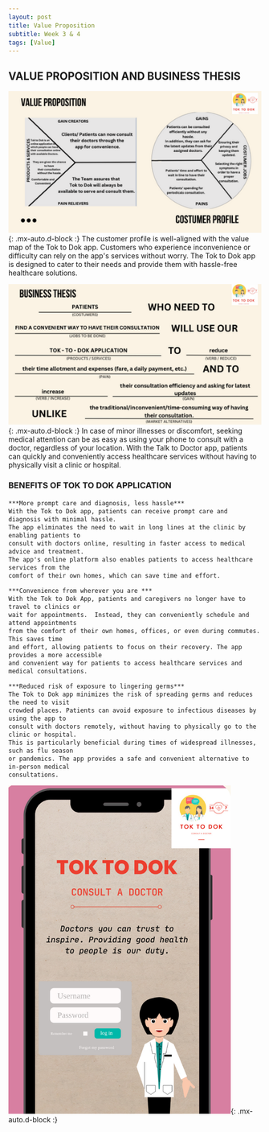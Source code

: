 ```yaml
---
layout: post
title: Value Proposition
subtitle: Week 3 & 4
tags: [Value]
---
```



## VALUE PROPOSITION AND BUSINESS THESIS


![personality](../assets/img/1.PNG){: .mx-auto.d-block :}
The customer profile is well-aligned with the value map of the Tok to Dok app. Customers who experience inconvenience or difficulty can rely on the app's services without worry. 
The Tok to Dok app is designed to cater to their needs and provide them with hassle-free healthcare solutions.

![personality](../assets/img/2.PNG){: .mx-auto.d-block :}
In case of minor illnesses or discomfort, seeking medical attention can be as easy as using your phone to consult with a doctor, regardless of your location. 
With the Talk to Doctor app, patients can quickly and conveniently access healthcare services without having to physically visit a clinic or hospital.


### BENEFITS OF TOK TO DOK APPLICATION


~~~
***More prompt care and diagnosis, less hassle***
With the Tok to Dok app, patients can receive prompt care and diagnosis with minimal hassle. 
The app eliminates the need to wait in long lines at the clinic by enabling patients to 
consult with doctors online, resulting in faster access to medical advice and treatment. 
The app's online platform also enables patients to access healthcare services from the 
comfort of their own homes, which can save time and effort.
~~~

~~~
***Convenience from wherever you are ***
With the Tok to Dok App, patients and caregivers no longer have to travel to clinics or 
wait for appointments.  Instead, they can conveniently schedule and attend appointments 
from the comfort of their own homes, offices, or even during commutes. This saves time 
and effort, allowing patients to focus on their recovery. The app provides a more accessible 
and convenient way for patients to access healthcare services and medical consultations.
~~~

~~~
***Reduced risk of exposure to lingering germs***
The Tok to Dok app minimizes the risk of spreading germs and reduces the need to visit 
crowded places. Patients can avoid exposure to infectious diseases by using the app to 
consult with doctors remotely, without having to physically go to the clinic or hospital. 
This is particularly beneficial during times of widespread illnesses, such as flu season 
or pandemics. The app provides a safe and convenient alternative to in-person medical 
consultations.
~~~


![personality](../assets/img/3.PNG){: .mx-auto.d-block :}
